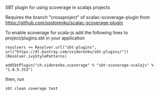 SBT plugin for using scoverage in scalajs projects

Requires the branch "crossproject" of scalac-scoverage-plugin from https://github.com/ssidorenko/scalac-scoverage-plugin

To enable scoverage for scala-js add the following lines to project/plugins.sbt in your application

    resolvers += Resolver.url("sbt-plugins", url("https://dl.bintray.com/ssidorenko/sbt-plugins/"))(Resolver.ivyStylePatterns)

    addSbtPlugin("ch.sidorenko.scoverage" % "sbt-scoverage-scalajs" % "1.0.5-JS3")
    
then, run

    sbt clean coverage test
